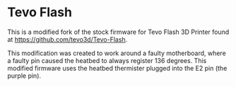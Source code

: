 # Tevo Flash

This is a modified fork of the stock firmware for Tevo Flash 3D Printer found at https://github.com/tevo3d/Tevo-Flash.

This modification was created to work around a faulty motherboard, where a faulty pin caused the heatbed to always register 136 degrees.  This modified firmware uses the heatbed thermister plugged into the E2 pin (the purple pin).
